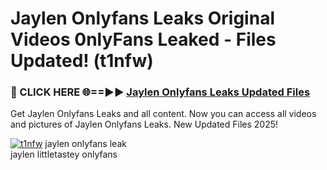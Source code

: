 # Jaylen Onlyfans Leaks Original Videos 0nlyFans Leaked - Files Updated! (t1nfw)

<h3>🔴 CLICK HERE 🌐==►► <a href="https://tinyurl.com/x26r9saj" rel="nofollow">Jaylen Onlyfans Leaks Updated Files</a></h3>

Get Jaylen Onlyfans Leaks and all content. Now you can access all videos and pictures of Jaylen Onlyfans Leaks. New Updated Files 2025!

[![t1nfw](https://i.imgur.com/LkgZPqh.gif)](https://tinyurl.com/x26r9saj)
jaylen onlyfans leak<br>
jaylen littletastey onlyfans